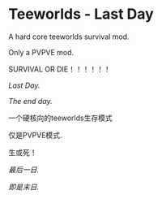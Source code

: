 Teeworlds - Last Day
=========

A hard core teeworlds survival mod.

Only a PVPVE mod.

SURVIVAL OR DIE！！！！！！

_Last Day._

_The end day._

一个硬核向的teeworlds生存模式

仅是PVPVE模式.

生或死！

_最后一日._

_即是末日._